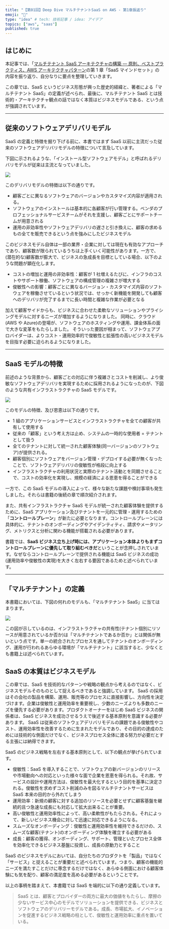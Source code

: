 ```yaml
---
title: "【第01回】Deep Dive マルチテナントSaaS on AWS - 第1章振返り"
emoji: "🤿"
type: "idea" # tech: 技術記事 / idea: アイデア
topics: ["aws", "saas"]
published: true
---
```


## はじめに

本記事では、「[マルチテナント SaaS アーキテクチャの構築 ― 原則、ベストプラクティス、AWS アーキテクチャパターン](https://www.oreilly.co.jp/books/9784814401017/)の第 1 章「SaaS マインドセット」の内容を振り返り、自分なりに要点を整理していきます。

この章では、SaaS というビジネス形態が興った歴史的経緯と、著者による「マルチテナント SaaS」の定義が述べられ、最後に、マルチテナント SaaS とは技術的・アーキテクチャ観点の話ではなく本質はビジネスモデルである、という点が強調されています。

---

## 従来のソフトウェアデリバリモデル

SaaS の定義と特徴を掘り下げる前に、本書ではまず SaaS 以前に主流だった従来のソフトウェアデリバリモデルの特徴について言及しています。

下図に示されるような、「インストール型ソフトウェアモデル」と呼ばれるデリバリモデルが従来は主流となっていました。

![](/images/01/install-model.drawio.png)

このデリバリモデルの特徴は以下の通りです。

- 顧客ごとに異なるソフトウェアのバージョンやカスタマイズ内容が適用される。
- ソフトウェアのインストールは基本的に各顧客が行い管理する。ベンダのプロフェッショナルサービスチームがそれを支援し、顧客ごとにサポートチームが用意される
- 運用の非効率性やソフトウェアデリバリの遅さと引き換えに、顧客の求めるもの全てを販売できるという点を強みにしたビジネスモデル

このビジネスモデル自体は一部の業界・企業に対しては現在も有効なアプローチであり、顧客数が限られているうちは上手くいく可能性があります。一方で、(潜在的な)顧客数が膨大で、ビジネスの急成長を目標としている場合、以下のような問題が顕在化します。

- コストの増加と運用の非効率性：顧客が 1 社増えるたびに、インフラのコストやサポート稼働、ソフトウェアの構成管理の複雑さが増大する
- 俊敏性への影響：顧客ごとに異なるバージョン・カスタマイズ内容のソフトウェアを稼働させているという状況では、せっかく新機能を開発しても顧客へのデリバリが完了するまでに長い時間と複雑な作業が必要となる

加えて顧客サイドからも、ビジネスに合わせた柔軟なソリューションやプライシングモデルに対するニーズが増加するようになりました。
同時に、クラウド(AWS や Azure)の登場が、ソフトウェアのホスティングや運用、課金体系の面で大きな変革をもたらしました。
そういった要因が相まって、ソフトウェアプロバイダーは、よりコスト・運用効率的で俊敏性と拡張性の高いビジネスモデルを目指す必要に迫られるようになりました。

---

## SaaS モデルの特徴

前述のような背景から、顧客ごとの対応に伴う複雑さとコストを削減し、より俊敏なソフトウェアデリバリを実現するために採用されるようになったのが、下図のような共有インフラストラクチャの SaaS モデルです。

![](/images/01/saas-models.drawio.png)

このモデルの特徴、及び恩恵は以下の通りです。

- 1 組のアプリケーションサービスとインフラストラクチャを全ての顧客が共有して使用する
- 従来の「顧客」という考え方は止め、システムの一時的な使用者 = テナントとして扱う
- 全てのテナントに対して統一された顧客体験(同一バージョンのソフトウェア)が提供される。
- 顧客個別にソフトウェアをバージョン管理・デプロイする必要が無くなったことで、ソフトウェアデリバリの俊敏性が格段に向上する
- インフラストラクチャの利用状況と実際のテナント活動とを同期させることで、コストの効率化を実現し、規模の経済による恩恵を得ることができる

一方で、この SaaS モデルの導入によって、様々な新たな課題や検討事項も発生しました。それらは書籍の後続の章で順次紹介されます。

また、共有インフラストラクチャ SaaS モデルが統一された顧客体験を提供するために、SaaS アプリケーション及びテナントを一元的に管理・運用するための「**コントロールプレーン**」が新たに必要となります。コントロールプレーンには具体的に、テナントのオンボーディングやアイデンティティ、請求やメータリング、メトリクスと分析に関わる機能が搭載される必要があります。

書籍では、**SaaS ビジネス立ち上げ時には、アプリケーション本体よりもまずコントロールプレーンに優先して取り組むべきだ**ということが念押しされています。なぜならコントロールプレーンで提供される機能は SaaS ビジネスの成功(運用効率や俊敏性の実現)を大きく左右する要因であるためと述べられています。

---

## 「マルチテナント」の定義

本書籍においては、下図の何れのモデルも、「マルチテナント SaaS」に当てはまります。

![](/images/01/multi-tenant-models.drawio.png)

この図が示しているのは、インフラストラクチャの共有性(テナント個別にリソースが用意されているか否か)は「マルチテナントであるか否か」とは関係が無いという点です。単一の統合されたプロセスを通してテナントのオンボーディング、運用が行われるあらゆる環境が「マルチテナント」に該当すると、少なくとも書籍上は述べられています。

## SaaS の本質はビジネスモデル

この章では、SaaS を技術的なパターンや戦略の観点から考えるのではなく、ビジネスモデルそのものとして捉えるべきであると強調しています。
SaaS の採用はその会社の製品を構築、運用、販売等のプロセスに直接影響し、方向性を決定づけます。企業は俊敏性と運用効率を重要視し、少数のニーズよりも多数のニーズを優先する必要があります。プロダクトオーナーをはじめ SaaS ビジネスの関係者は、SaaS ビジネスを成功させるうえで後述する基本原則を意識する必要があります。
SaaS は従来のソフトウェアデリバリモデルの課題である俊敏性やコスト、運用効率性を改善するために生まれたモデルであり、その目的の達成のためには技術的な側面だけでなく、ビジネスプロセス全体に渡る努力が必要だとする主張には納得できます。

SaaS のビジネス戦略を左右する基本原則として、以下の観点が挙げられています。

- 俊敏性：SaaS を導入することで、ソフトウェアの新バージョンのリリースや市場動向への対応といった様々な面で企業を恩恵を得られる。それ故、サービスの設計や運用方法は、俊敏性を最大化するという目的を基準に決定される。俊敏性を求めずコスト削減のみを図るマルチテナントサービスは SaaS 本来の目的から外れてしまう
- 運用効率：新規の顧客に対する追加のリソースを必要とせずに顧客基盤を継続的且つ急速な成長にも対応して拡大出来ることが重要。
- 高い俊敏性と運用効率性によって、高い柔軟性がもたらされる。それによって、新しいビジネス機会に対して迅速に対応できるようになる。
- スムーズなオンボーディング：俊敏性と運用効率性を維持できるだけの、スムーズな顧客(テナント)のオンボーディング体験を確立する必要がある
- 成長：顧客の獲得、オンボーディング、サポート、管理といたプロセス全体を効率化できるビジネス基盤に投資し、成長の原動力とすること

SaaS のビジネスモデルにおいては、自分たちのプロダクトを「製品」ではなく「サービス」と捉えることが重要だと述べられています。つまり、顧客の機能的ニーズを満たすことだけに専念するだけではなく、あらゆる側面における顧客体験にも気を配り、顧客の満足度を高める必要があるということです。

以上の事柄を踏まえて、本書籍では SaaS を端的に以下の通り定義しています。

> SaaS とは、顧客とプロバイダーの両方に最大の価値をもたらし、摩擦の少ないサービス中心のモデルでソリューションを提供できる、ビジネスとソフトウェアのデリバリーモデルである。成長、市場拡大、イノベーションを促進するビジネス戦略の柱として、俊敏性と運用効率に重点を置いている。
